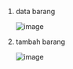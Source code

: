 1. data barang

   ![image](https://github.com/azzamsauqi2004/lab8_php_database/assets/116098921/886271ab-46bc-4db8-994c-97b78ffed635)


2. tambah barang

   ![image](https://github.com/azzamsauqi2004/lab8_php_database/assets/116098921/83d369c8-669a-45a9-bc20-14cfa4e55a63)
